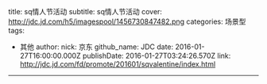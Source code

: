 title: sq情人节活动
subtitle: sq情人节活动
cover: http://jdc.jd.com/h5/imagespool/1456730847482.png
categories: 场景型
tags:
  - 其他
author:
  nick: 京东
  github_name: JDC
date: 2016-01-27T16:00:00.000Z
publishDate: 2016-01-27T03:24:26.570Z
link: http://jdc.jd.com/fd/promote/201601/sqvalentine/index.html 
---
